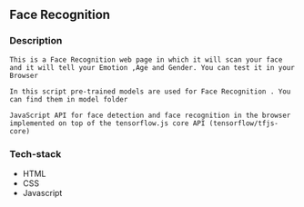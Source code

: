 ## Face Recognition
 

### Description
``This is a Face Recognition web page in which it will scan your face and it will tell your Emotion ,Age and Gender. You can test it in your Browser ``

``In this script pre-trained models are used for Face Recognition . You can find them in model folder ``

`JavaScript API for face detection and face recognition in the browser implemented on top of the tensorflow.js core API (tensorflow/tfjs-core)`

### Tech-stack
- HTML
- CSS
- Javascript
